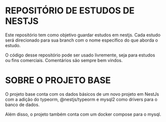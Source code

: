 # REPOSITÓRIO DE ESTUDOS DE NESTJS

Este repositório tem como objetivo guardar estudos em nestjs.
Cada estudo será direcionado para sua branch com o nome específico do que aborda o estudo.

O código desse repositório pode ser usado livremente, seja para estudos ou fins comerciais.
Comentários são sempre bem vindos.

# SOBRE O PROJETO BASE

O projeto base conta com os dados básicos de um novo projeto em NestJs com a adição do typeorm, @nestjs/typeorm e mysql2
como drivers para o banco de dados.

Além disso, o projeto também conta com um docker compose para o mysql.